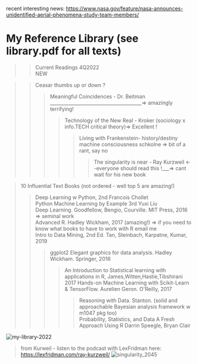 recent interesting news:
https://www.nasa.gov/feature/nasa-announces-unidentified-aerial-phenomena-study-team-members/

# My Reference Library (see library.pdf for all texts)  

>>Current Readings 4Q2022  
>>NEW
>>>

>> Ceasar thumbs up or down ?
>>> Meaningful Coincidences - Dr. Beitman  _______________________________________=> amazingly terrifying!  
>>>> Technology of the New Real - Kroker (sociology x info.TECH critical theory)=> Excellent !  
>>>>> Living with Frankenstein- history/destiny machine consciousness schkolne  => bit of a rant, say no  
>>>>>> The singularity is near - Ray Kurzweil <--everyone should read this  !___=> cant wait for his new book


>10 Influential Text Books (not ordered - well top 5 are amazing!)  
>>Deep Learning w Python, 2nd Francois Chollet  
>>Python Machine Learning by Example 3rd Yuxi Liu  
>>Deep Learning. Goodfellow, Bengio, Courville. MIT Press, 2016  => seminal work  
>>Advanced R. Hadley Wickham, 2017 (amazing!)  => if you need to know what books to have to work with R email me  
>>Intro to Data Mining, 2nd Ed. Tan, Steinbach, Karpatne, Kumar, 2019  
>>>ggplot2 Elegant graphics for data analysis. Hadley Wickham. Springer, 2016    
>>>>An Introduction to Statistical learning with applications in R, James,Witten,Hastie,Tibshirani 2017
>>>>Hands-on Machine Learning with Scikit-Learn & TensorFlow. Aurelien Geron. O'Reilly, 2017 
>>>>>Reasoning with Data. Stanton. (solid and approachable Bayesian analysis framework w m1047 pkg too)  
>>>>>Probability, Statistics, and Data A Fresh Approach Using R  Darrin Speegle, Bryan Clair  

![my-library-2022](https://user-images.githubusercontent.com/59778456/193679900-04ccd057-71b9-4d4b-9a72-f1d85842c3d5.jpg)

>from Kurweil - listen to the podcast with LexFridman here: https://lexfridman.com/ray-kurzweil/
![singularity_2045](https://user-images.githubusercontent.com/59778456/199331003-d078b3c8-7ebf-4693-93b4-18857c071630.JPG)
